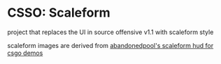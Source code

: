 # CSSO: Scaleform

project that replaces the UI in source offensive v1.1 with scaleform style

scaleform images are derived from [abandonedpool's scaleform hud for csgo demos](https://github.com/abandonedpools/scaleform)